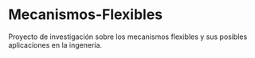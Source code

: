 # Mecanismos-Flexibles
Proyecto de investigación sobre los mecanismos flexibles y sus posibles aplicaciones en la ingeneria. 
